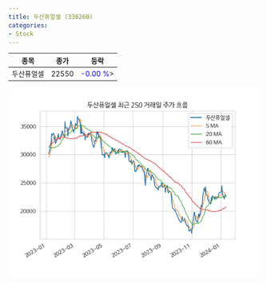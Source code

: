 ```yaml
---
title: 두산퓨얼셀 (336260)
categories:
- Stock
---
```


|종목|종가|등락|
|----|----|----|
|두산퓨얼셀|22550|<span style="color: blue">-0.00 %</span>>|

<!-- more -->

![336260](/assets/images/stock/336260.png)